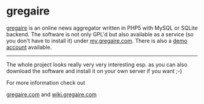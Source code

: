 # gregaire

<p><a href="http://gregaire.com/">gregaire</a> is an online news aggregator written in PHP5 with MySQL or SQLite backend. The software is not only GPL'd but also available as a service (so you don't have to install it) under <a href="http://my.gregaire.com">my.gregaire.com</a>. There is also a <a href="http://my.gregaire.com/main.php?form_username=demo&form_password=demo">demo account</a> available.</p>

-------------------------------



<p>The whole project looks really very very interesting esp. as you can also download the software and install it on your own server if you want ;-)</p>



<p>For more information check out 

<a href="http://gregaire.com/">gregaire.com</a> and <a href="http://wiki.gregaire.com">wiki.gregaire.com</a></p>


